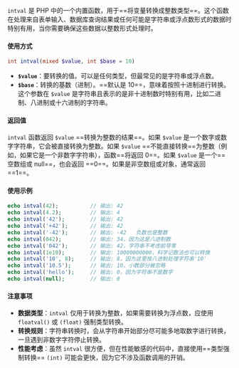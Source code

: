 `intval` 是 PHP 中的一个内置函数，用于==将变量转换成整数类型==。这个函数在处理来自表单输入、数据库查询结果或任何可能是字符串或浮点数形式的数据时特别有用，当你需要确保这些数据以整数形式处理时。
#### 使用方式
```php
int intval(mixed $value, int $base = 10)
```
- **`$value`**：要转换的值。可以是任何类型，但最常见的是字符串或浮点数。
- **`$base`**：转换的基数（进制）。==默认是 10==，意味着按照十进制进行转换。这个参数在 `$value` 是字符串且表示的是非十进制数时特别有用，比如二进制、八进制或十六进制的字符串。
#### 返回值

`intval` 函数返回 `$value` ==转换为整数的结果==。如果 `$value` 是一个数字或数字字符串，它会被直接转换为整数。如果 `$value` ==不能直接转换==为整数（例如，如果它是一个非数字字符串），函数==将返回 0==。如果 `$value` 是一个==空数组或 null==，也会返回 ==0==。如果是非空数组或对象，通常返回 ==1==。

#### 使用示例
```php
echo intval(42);          // 输出: 42
echo intval(4.2);         // 输出: 4
echo intval('42');        // 输出: 42
echo intval('+42');       // 输出: 42
echo intval('-42');       // 输出: -42   负数也是整数
echo intval(042);         // 输出: 34，因为这是八进制数
echo intval('042');       // 输出: 42，字符串不考虑前导零
echo intval(1e10);        // 输出: 10000000000，科学记数法也可以转换
echo intval('10', 8);     // 输出: 8，因为这里按八进制处理字符串'10'
echo intval('10.5');      // 输出: 10，小数部分被忽略
echo intval('hello');     // 输出: 0，因为字符串不是数字
echo intval(null);        // 输出: 0
```

#### 注意事项
- **数据类型**：`intval` 仅用于转换为整数，如果需要转换为浮点数，应使用 `floatval()` 或 `(float)` 强制类型转换。
- **转换规则**：字符串转换时，会从字符串开始部分尽可能多地取数字进行转换，一旦遇到非数字字符停止转换。
- **性能考虑**：虽然 `intval` 很方便，但在性能敏感的代码中，直接使用==类型强制转换== `(int)` 可能会更快，因为它不涉及函数调用的开销。